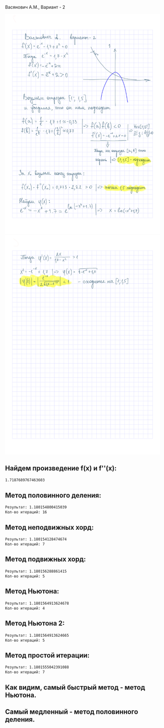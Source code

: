 Васянович А.М., Вариант - 2

![Screenshot](чисмет%202лр-1.png)
![Screenshot](чисмет%202лр-2.png)

## Найдем произведение f(x) и f''(x): 
    1.7187689767463603

## Метод половинного деления:
	Результат: 1.180154800415039
	Кол-во итераций: 16

## Метод неподвижных хорд:
	Результат: 1.180154128474674
	Кол-во итераций: 7

## Метод подвижных хорд:
	Результат: 1.180156288861415
	Кол-во итераций: 5

## Метод Ньютона:
	Результат: 1.1801564913624678
	Кол-во итераций: 4

## Метод Ньютона 2:
	Результат: 1.1801564913624665
	Кол-во итераций: 5

## Метод простой итерации:
	Результат: 1.1801555042391088
	Кол-во итераций: 7

## Как видим, самый быстрый метод - метод Ньютона. 
## Самый медленный - метод половинного деления.
